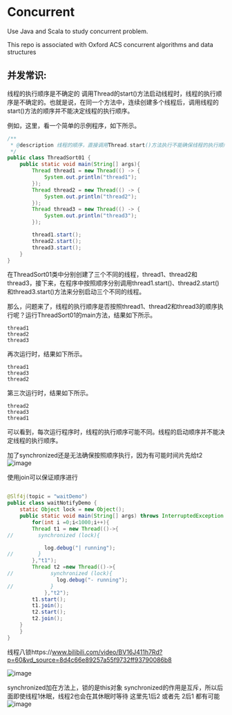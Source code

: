 # Concurrent

Use Java and Scala to study concurrent problem.

This repo is associated with Oxford ACS concurrent algorithms and data structures


## 并发常识:

线程的执行顺序是不确定的
调用Thread的start()方法启动线程时，线程的执行顺序是不确定的。也就是说，在同一个方法中，连续创建多个线程后，调用线程的start()方法的顺序并不能决定线程的执行顺序。

例如，这里，看一个简单的示例程序，如下所示。
```java
/**
 * @description 线程的顺序，直接调用Thread.start()方法执行不能确保线程的执行顺序
 */
public class ThreadSort01 {
    public static void main(String[] args){
        Thread thread1 = new Thread(() -> {
            System.out.println("thread1");
        });
        Thread thread2 = new Thread(() -> {
            System.out.println("thread2");
        });
        Thread thread3 = new Thread(() -> {
            System.out.println("thread3");
        });

        thread1.start();
        thread2.start();
        thread3.start();
    }
}
```
在ThreadSort01类中分别创建了三个不同的线程，thread1、thread2和thread3，接下来，在程序中按照顺序分别调用thread1.start()、thread2.start()和thread3.start()方法来分别启动三个不同的线程。

那么，问题来了，线程的执行顺序是否按照thread1、thread2和thread3的顺序执行呢？运行ThreadSort01的main方法，结果如下所示。
```
thread1
thread2
thread3
```
再次运行时，结果如下所示。
```
thread1
thread3
thread2
```
第三次运行时，结果如下所示。
```
thread2
thread3
thread1
```
可以看到，每次运行程序时，线程的执行顺序可能不同。线程的启动顺序并不能决定线程的执行顺序。


加了synchronized还是无法确保按照顺序执行，因为有可能时间片先给t2
![image](https://user-images.githubusercontent.com/46443218/197407729-9e197b60-5aca-4ccc-a7d7-e23fc36817f7.png)


使用join可以保证顺序进行
```java

@Slf4j(topic = "waitDemo")
public class waitNotifyDemo {
    static Object lock = new Object();
    public static void main(String[] args) throws InterruptedException {
        for(int i =0;i<1000;i++){
        Thread t1 = new Thread(()->{
//        synchronized (lock){

            log.debug("| running");
//        }
        },"t1");
        Thread t2 =new Thread(()->{
//            synchronized (lock){
                log.debug("- running");
//            }
            },"t2");
        t1.start();
        t1.join();
        t2.start();
        t2.join();
    }
    }
}
```


线程八锁https://www.bilibili.com/video/BV16J411h7Rd?p=60&vd_source=8d4c66e89257a55f9732ff93790086b8

![image](https://user-images.githubusercontent.com/46443218/201550761-3930e79a-aa0f-47f0-8713-526085770ae4.png)

synchronized加在方法上，锁的是this对象
synchronized的作用是互斥，所以后面即使线程1休眠，线程2也会在其休眠时等待
这里先1后2 或者先 2后1 都有可能
![image](https://user-images.githubusercontent.com/46443218/201551043-27d35f6e-5fcc-4868-ab7a-9152ca55c1cf.png)
